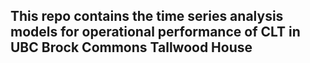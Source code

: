 ## This repo contains the time series analysis models for operational performance of CLT in UBC Brock Commons Tallwood House
